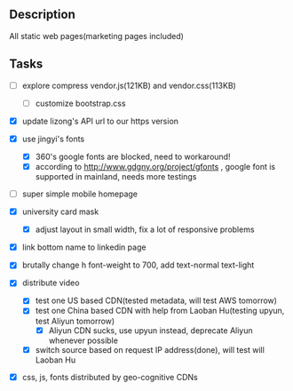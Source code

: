 Description
-----------

All static web pages(marketing pages included)

Tasks
-----

- [ ] explore compress vendor.js(121KB) and vendor.css(113KB)
  -	[ ] customize bootstrap.css
- [x] update lizong's API url to our https version
- [x] use jingyi's fonts
  - [x] 360's google fonts are blocked, need to workaround!
  - [x] according to http://www.gdgny.org/project/gfonts , google font is supported in mainland, needs more testings
- [ ] super simple mobile homepage
- [x] university card mask 
  - [x] adjust layout in small width, fix a lot of responsive problems
- [x] link bottom name to linkedin page
- [x] brutally change h font-weight to 700, add text-normal text-light
- [x] distribute video
  - [x] test one US based CDN(tested metadata, will test AWS tomorrow)
  - [x] test one China based CDN with help from Laoban Hu(testing upyun, test Aliyun tomorrow)
    - [x] Aliyun CDN sucks, use upyun instead, deprecate Aliyun whenever possible
  - [x] switch source based on request IP address(done), will test will Laoban Hu
- [x] css, js, fonts distributed by geo-cognitive CDNs
  
